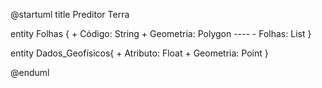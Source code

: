 @startuml
title Preditor Terra

entity Folhas {
    + Código: String
    + Geometria: Polygon
    ----
    - Folhas: List<folhas>
}

entity Dados_Geofísicos{
    + Atributo: Float
    + Geometria: Point
}

@enduml
